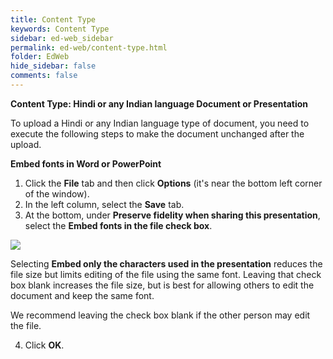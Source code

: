 ```yaml
---
title: Content Type
keywords: Content Type
sidebar: ed-web_sidebar
permalink: ed-web/content-type.html
folder: EdWeb
hide_sidebar: false
comments: false
---
```


**Content Type: Hindi or any Indian language Document or Presentation**

To upload a Hindi or any Indian language type of document, you need to execute the following steps to make the document unchanged after the upload.

**Embed fonts in Word or PowerPoint**

1.	Click the **File** tab and then click **Options** (it's near the bottom left corner of the window).
2.	In the left column, select the **Save** tab.
3.	At the bottom, under **Preserve fidelity when sharing this presentation**, select the **Embed fonts in the file check box**.

![](/images/contentype.png)

Selecting **Embed only the characters used in the presentation** reduces the file size but limits editing of the file using the same font. Leaving that check box blank increases the file size, but is best for allowing others to edit the document and keep the same font.

We recommend leaving the check box blank if the other person may edit the file.

4.	Click **OK**.
